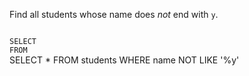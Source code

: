 Find all students whose name does _not_ end with `y`.



<Editor lang="sql" dbName="students1.db" type="exercise">
<code>
SELECT
FROM
</code>

<solution>
SELECT *
FROM students
WHERE name NOT LIKE '%y'
</solution>
</Editor>